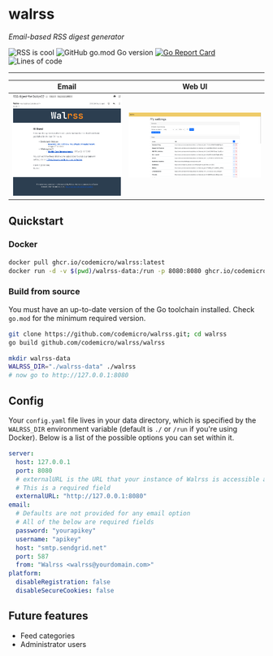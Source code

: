 # walrss

*Email-based RSS digest generator*

![RSS is cool](https://img.shields.io/badge/rss-is%20cool-orange?logo=rss) ![GitHub go.mod Go version](https://img.shields.io/github/go-mod/go-version/codemicro/walrss) [![Go Report Card](https://goreportcard.com/badge/github.com/codemicro/walrss)](https://goreportcard.com/report/github.com/codemicro/walrss) ![Lines of code](https://img.shields.io/tokei/lines/github/codemicro/walrss)

---

| Email                                                | Web UI                                   |
|------------------------------------------------------|------------------------------------------|
| ![Sample email](.github/screenshots/sampleEmail.png) | ![Web UI](.github/screenshots/webUI.png) |

## Quickstart

### Docker

```bash
docker pull ghcr.io/codemicro/walrss:latest
docker run -d -v $(pwd)/walrss-data:/run -p 8080:8080 ghcr.io/codemicro/walrss:latest
```

### Build from source

You must have an up-to-date version of the Go toolchain installed. Check `go.mod` for the minimum required version.

```bash
git clone https://github.com/codemicro/walrss.git; cd walrss
go build github.com/codemicro/walrss/walrss
```

```bash
mkdir walrss-data
WALRSS_DIR="./walrss-data" ./walrss
# now go to http://127.0.0.1:8080
```

## Config

Your `config.yaml` file lives in your data directory, which is specified by the `WALRSS_DIR` environment variable (default is `./` or `/run` if you're using Docker). Below is a list of the possible options you can set within it.

```yaml
server:
  host: 127.0.0.1
  port: 8080
  # externalURL is the URL that your instance of Walrss is accessible at
  # This is a required field
  externalURL: "http://127.0.0.1:8080"
email:
  # Defaults are not provided for any email option
  # All of the below are required fields
  password: "yourapikey"
  username: "apikey"
  host: "smtp.sendgrid.net"
  port: 587
  from: "Walrss <walrss@yourdomain.com>"
platform:
  disableRegistration: false
  disableSecureCookies: false
```

## Future features

* Feed categories
* Administrator users